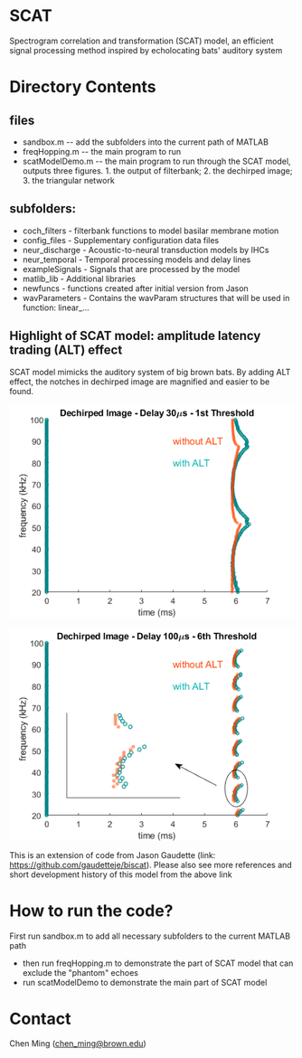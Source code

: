 # SCAT
Spectrogram correlation and transformation (SCAT) model, an efficient signal processing method inspired by echolocating bats' auditory system
# Directory Contents
## files
* sandbox.m -- add the subfolders into the current path of MATLAB
* freqHopping.m -- the main program to run
* scatModelDemo.m -- the main program to run through the SCAT model, outputs three figures. 1. the output of filterbank; 2. the dechirped image; 3. the triangular network

## subfolders:
 - coch_filters - filterbank functions to model basilar membrane motion
 - config_files - Supplementary configuration data files
 - neur_discharge - Acoustic-to-neural transduction models by IHCs
 - neur_temporal - Temporal processing models and delay lines 
 - exampleSignals - Signals that are processed by the model
 - matlib_lib - Additional libraries
 - newfuncs - functions created after initial version from Jason
 - wavParameters - Contains the wavParam structures that will be used in function: linear_...
 
## Highlight of SCAT model: amplitude latency trading (ALT) effect
 SCAT model mimicks the auditory system of big brown bats. By adding ALT effect, the notches in dechirped image are magnified and easier to be found.
 
![](/figures/DechirpedImage-1.png)

![](/figures/DechirpedImage-2.png)
 
 This is an extension of code from Jason Gaudette (link: https://github.com/gaudetteje/biscat). Please also see more references and short development history of this model from the above link
 
 # How to run the code?
 First run sandbox.m to add all necessary subfolders to the current MATLAB path
 * then run freqHopping.m to demonstrate the part of SCAT model that can exclude the "phantom" echoes
 * run scatModelDemo to demonstrate the main part of SCAT model
 # Contact
 Chen Ming (chen_ming@brown.edu)

